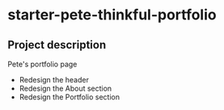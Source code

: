 # starter-pete-thinkful-portfolio

## Project description

Pete's portfolio page
- Redesign the header
- Redesign the About section
- Redesign the Portfolio section
